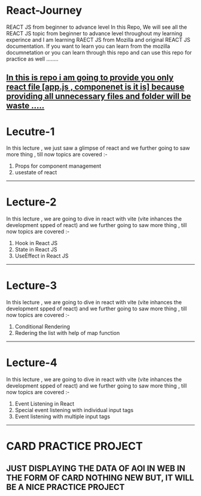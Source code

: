# React-Journey
REACT JS from beginner to advance level
In this Repo, We will see all the REACT JS topic from beginner to advance level throughout my learning experince and I am learning RAECT JS from Mozilla and original REACT JS documentation.
If you want to learn you can learn from the mozilla documnetation or you can learn through this repo and can use this repo for practice as well ........

<u>In this is repo i am going to provide you only react file [app.js , componenet is it is] because providing all unnecessary files and folder will be waste .....</u>
---------------------------------------------------------------------------------------------------------------------------------------------------------------------------------------------------------------------
# Lecutre-1
In this lecture , we just saw a glimpse of react and we further going to saw more thing , till now topics are covered :-
1. Props for component management
2. usestate of react
---------------------------------------------------------------------------------------------------------------------------------------------------------------------------------------------------------------------
# Lecture-2 
In this lecture , we are going to dive in react with vite (vite inhances the development spped of react) and we further going to saw more thing , till now topics are covered :-
1. Hook in React JS
2. State in React JS
3. UseEffect in React JS
---------------------------------------------------------------------------------------------------------------------------------------------------------------------------------------------------------------------
# Lecture-3
In this lecture , we are going to dive in react with vite (vite inhances the development spped of react) and we further going to saw more thing , till now topics are covered :-
1. Conditional Rendering
2. Redering the list with help of map function
---------------------------------------------------------------------------------------------------------------------------------------------------------------------------------------------------------------------
# Lecture-4
In this lecture , we are going to dive in react with vite (vite inhances the development spped of react) and we further going to saw more thing , till now topics are covered :-
1. Event Listening in React
2. Special event listening with individual input tags
3. Event listening with multiple input tags
---------------------------------------------------------------------------------------------------------------------------------------------------------------------------------------------------------------------
# CARD PRACTICE PROJECT
JUST DISPLAYING THE DATA OF AOI IN WEB IN THE FORM OF CARD NOTHING NEW BUT, IT WILL BE A NICE PRACTICE PROJECT
---------------------------------------------------------------------------------------------------------------------------------------------------------------------------------------------------------------------

